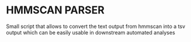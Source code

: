 # HMMSCAN PARSER
Small script that allows to convert the text output from hmmscan into a tsv output which can be easily usable in downstream automated analyses 
